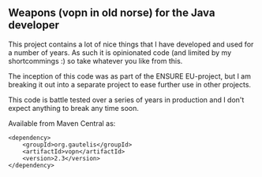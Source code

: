 ## Weapons (vopn in old norse) for the Java developer

This project contains a lot of nice things that I have developed and
used for a number of years. As such it is opinionated code (and
limited by my shortcommings :) so take whatever you like from this.

The inception of this code was as part of the ENSURE EU-project, but I
am breaking it out into a separate project to ease further use in
other projects.

This code is battle tested over a series of years in production and I
don't expect anything to break any time soon.

Available from Maven Central as:
```
<dependency>
    <groupId>org.gautelis</groupId>
    <artifactId>vopn</artifactId>
    <version>2.3</version>
</dependency>

```

